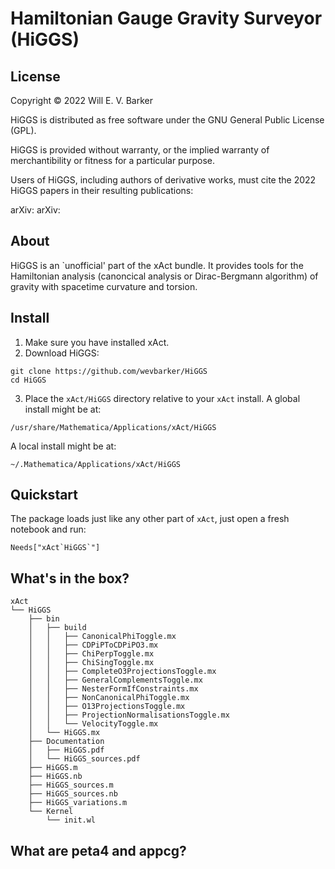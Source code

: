 # Hamiltonian Gauge Gravity Surveyor (HiGGS)
## License

Copyright © 2022 Will E. V. Barker

HiGGS is distributed as free software under the GNU General Public License (GPL).

HiGGS is provided without warranty, or the implied warranty of merchantibility or fitness for a particular purpose.

Users of HiGGS, including authors of derivative works, must cite the 2022 HiGGS papers in their resulting publications:

arXiv:
arXiv:

## About

HiGGS is an `unofficial' part of the xAct bundle. It provides tools for the Hamiltonian analysis (canoncical analysis or Dirac-Bergmann algorithm) of gravity with spacetime curvature and torsion.

## Install

1. Make sure you have installed xAct.
2. Download HiGGS:
```
git clone https://github.com/wevbarker/HiGGS
cd HiGGS
```
3. Place the `xAct/HiGGS` directory relative to your `xAct` install. A global install might be at: 
```
/usr/share/Mathematica/Applications/xAct/HiGGS
```
A local install might be at:
```
~/.Mathematica/Applications/xAct/HiGGS
```

## Quickstart 


The package loads just like any other part of `xAct`, just open a fresh notebook and run:
```
Needs["xAct`HiGGS`"]
```

## What's in the box? 

```
xAct
└── HiGGS
    ├── bin
    │   ├── build
    │   │   ├── CanonicalPhiToggle.mx
    │   │   ├── CDPiPToCDPiPO3.mx
    │   │   ├── ChiPerpToggle.mx
    │   │   ├── ChiSingToggle.mx
    │   │   ├── CompleteO3ProjectionsToggle.mx
    │   │   ├── GeneralComplementsToggle.mx
    │   │   ├── NesterFormIfConstraints.mx
    │   │   ├── NonCanonicalPhiToggle.mx
    │   │   ├── O13ProjectionsToggle.mx
    │   │   ├── ProjectionNormalisationsToggle.mx
    │   │   └── VelocityToggle.mx
    │   └── HiGGS.mx
    ├── Documentation
    │   ├── HiGGS.pdf
    │   └── HiGGS_sources.pdf
    ├── HiGGS.m
    ├── HiGGS.nb
    ├── HiGGS_sources.m
    ├── HiGGS_sources.nb
    ├── HiGGS_variations.m
    └── Kernel
        └── init.wl
```

## What are peta4 and appcg? 



